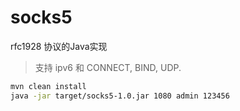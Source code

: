 # socks5
rfc1928 协议的Java实现

> 支持 ipv6 和 CONNECT, BIND, UDP.

```bash
mvn clean install
java -jar target/socks5-1.0.jar 1080 admin 123456
```